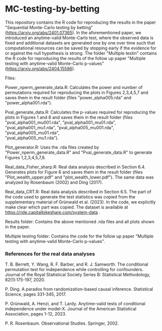 # MC-testing-by-betting

This repository contains the R code for reproducing the results in the paper "Sequential Monte-Carlo testing by betting" (https://arxiv.org/abs/2401.07365). In the aforementioned paper, we introduced an anytime-valid Monte-Carlo test, where the observed data is fixed and additional datasets are generated one by one over time such that computational resources can be saved by stopping early if the evidence for or against the null hypothesis is strong. The folder "Multiple testin" contains the R code for reproducing the results of the follow up paper "Multiple testing with anytime-valid Monte-Carlo p-values" (https://arxiv.org/abs/2404.15586).

Files:

Power_nperm_generate_data.R: Calculates the power and number of permutations required for reproducing the plots in Figures 2,3,4,5,7 and saves them in the result folder
                             (files "power_alpha005.rda" and "power_alpha001.rda"). 

Pval_generate_data.R:        Calculates the p-values required for reproducing the plots in Figures 1 and 8 and saves them in the result folder
                             (files "pval_alpha001_mu001.rda", "pval_alpha001_mu01.rda", "pval_alpha001_mu1.rda", "pval_alpha005_mu001.rda", "pval_alpha005_mu01.rda",     
                             "pval_alpha005_mu1.rda").

Plot_generator.R:            Uses the .rda files created by "Power_nperm_generate_data.R" and "Pval_generate_data.R" to generate Figures 1,2,3,4,5,7,8.

Real_data_Fisher_sharp.R:    Real data analysis described in Section 6.4. Generates plots for Figure 6 and saves them in the result folder (files "Plot_wealth_upper.pdf" and                               "plot_wealth_lower.pdf"). The same data was analyzed by Rosenbaum (2002) and Ding (2017).

Real_data_CRT.R:             Real data analysis described in Section 6.5. The part of the code used to generate the test statistics was copied from the supplementary material of Grünwald et al. (2023). In the code, we explicitly make clear which part was copied. The dataset is available at 
                             https://ride.capitalbikeshare.com/system-data .

Results folder:              Contains the above mentioned .rda files and all plots shown in the paper.

Multiple testing folder:     Contains the code for the follow up paper "Multiple testing with anytime-valid Monte-Carlo p-values".

### References for the real data analyses

T. B. Berrett, Y. Wang, R. F. Barber, and R. J. Samworth. The conditional permutation test for independence while controlling for
confounders. Journal of the Royal Statistical Society Series B: Statistical Methodology, 82(1):175-197, 2020.

P. Ding. A paradox from randomization-based causal inference. Statistical Science, pages 331-345, 2017.

P. Grünwald, A. Henzi, and T. Lardy. Anytime-valid tests of conditional independence under model-X. Journal of the American Statistical
Association, pages 1-12, 2023.

P. R. Rosenbaum. Observational Studies. Springer, 2002.



